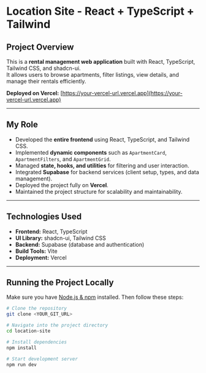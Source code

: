# Location Site - React + TypeScript + Tailwind

## Project Overview

This is a **rental management web application** built with React, TypeScript, Tailwind CSS, and shadcn-ui.  
It allows users to browse apartments, filter listings, view details, and manage their rentals efficiently.
 
**Deployed on Vercel:** [https://your-vercel-url.vercel.app](https://your-vercel-url.vercel.app)

---

## My Role

- Developed the **entire frontend** using React, TypeScript, and Tailwind CSS.
- Implemented **dynamic components** such as `ApartmentCard`, `ApartmentFilters`, and `ApartmentGrid`.
- Managed **state, hooks, and utilities** for filtering and user interaction.
- Integrated **Supabase** for backend services (client setup, types, and data management).
- Deployed the project fully on **Vercel**.
- Maintained the project structure for scalability and maintainability.

---

## Technologies Used

- **Frontend:** React, TypeScript  
- **UI Library:** shadcn-ui, Tailwind CSS  
- **Backend:** Supabase (database and authentication)  
- **Build Tools:** Vite  
- **Deployment:** Vercel  

---

## Running the Project Locally

Make sure you have [Node.js & npm](https://github.com/nvm-sh/nvm#installing-and-updating) installed. Then follow these steps:

```sh
# Clone the repository
git clone <YOUR_GIT_URL>

# Navigate into the project directory
cd location-site

# Install dependencies
npm install

# Start development server
npm run dev
